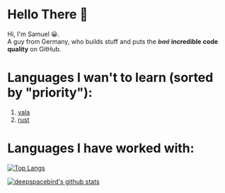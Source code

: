 # Hello There 👋

Hi, I'm Samuel 😀.  
A guy from Germany, who builds stuff and puts the ~~*bad*~~ **incredible** **code quality** on GitHub.

# Languages I wan't to learn (sorted by "priority"):
1. [vala](https://wiki.gnome.org/Projects/Vala)
1. [rust](https://rust-lang.org)
  
# Languages I have worked with:

[![Top Langs](https://github-readme-stats.vercel.app/api/top-langs/?username=ExtinctAxolotl&theme=nord)](https://github.com/ExinctAxolotl)
  

[![deepspacebird's github stats](https://github-readme-stats.vercel.app/api?username=ExtinctAxolotl&show_icons=true&theme=nord)](https://github.com/ExtinctAxolotl)

